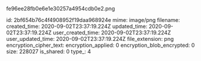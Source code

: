 fe96ee28fb0e6e1e30257a4954cdb0e2.png

id: 2bf654b76c4f4908952f19daa968924e
mime: image/png
filename: 
created_time: 2020-09-02T23:37:19.224Z
updated_time: 2020-09-02T23:37:19.224Z
user_created_time: 2020-09-02T23:37:19.224Z
user_updated_time: 2020-09-02T23:37:19.224Z
file_extension: png
encryption_cipher_text: 
encryption_applied: 0
encryption_blob_encrypted: 0
size: 228027
is_shared: 0
type_: 4